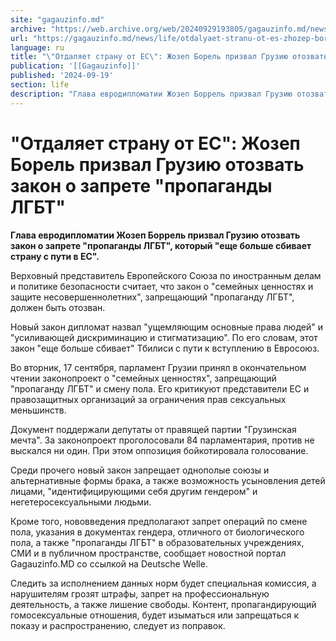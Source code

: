 ```yaml
---
site: "gagauzinfo.md"
archive: "https://web.archive.org/web/20240929193805/gagauzinfo.md/news/life/otdalyaet-stranu-ot-es-zhozep-borel-prizval-gruziyu-otozvat-zakon-o-zaprete-propagandi-lgbt"
url: "https://gagauzinfo.md/news/life/otdalyaet-stranu-ot-es-zhozep-borel-prizval-gruziyu-otozvat-zakon-o-zaprete-propagandi-lgbt"
language: ru
title: "\"Отдаляет страну от ЕС\": Жозеп Борель призвал Грузию отозвать закон о запрете \"пропаганды ЛГБТ\""
publication: '[[Gagauzinfo]]'
published: '2024-09-19'
section: life
description: "Глава евродипломатии Жозеп Боррель призвал Грузию отозвать закон о запрете \"пропаганды ЛГБТ\", который \"еще больше сбивает страну с пути в ЕС\"."
---
```


# "Отдаляет страну от ЕС": Жозеп Борель призвал Грузию отозвать закон о запрете "пропаганды ЛГБТ"

**Глава евродипломатии Жозеп Боррель призвал Грузию отозвать закон о запрете "пропаганды ЛГБТ", который "еще больше сбивает страну с пути в ЕС".**

Верховный представитель Европейского Союза по иностранным делам и политике безопасности считает, что закон о "семейных ценностях и защите несовершеннолетних", запрещающий "пропаганду ЛГБТ", должен быть отозван.

Новый закон дипломат назвал "ущемляющим основные права людей" и "усиливающей дискриминацию и стигматизацию". По его словам, этот закон "еще больше сбивает" Тбилиси с пути к вступлению в Евросоюз.

Во вторник, 17 сентября, парламент Грузии принял в окончательном чтении законопроект о "семейных ценностях", запрещающий "пропаганду ЛГБТ" и смену пола. Его критикуют представители ЕС и правозащитных организаций за ограничения прав сексуальных меньшинств.

Документ поддержали депутаты от правящей партии "Грузинская мечта". За законопроект проголосовали 84 парламентария, против не выскался ни один. При этом оппозиция бойкотировала голосование.

Среди прочего новый закон запрещает однополые союзы и альтернативные формы брака, а также возможность усыновления детей лицами, "идентифицирующими себя другим гендером" и негетеросексуальными людьми.

Кроме того, нововведения предполагают запрет операций по смене пола, указания в документах гендера, отличного от биологического пола, а также "пропаганды ЛГБТ" в образовательных учреждениях, СМИ и в публичном пространстве, сообщает новостной портал Gagauzinfo.MD со ссылкой на Deutsche Welle.

Следить за исполнением данных норм будет специальная комиссия, а нарушителям грозят штрафы, запрет на профессиональную деятельность, а также лишение свободы. Контент, пропагандирующий гомосексуальные отношения, будет изыматься или запрещаться к показу и распространению, следует из поправок.